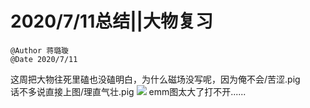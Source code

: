 # 2020/7/11总结||大物复习
`@Author 蒋璐璇`  
`@Date 2020/7/11`

这周把大物往死里磕也没磕明白，为什么磁场没写呢，因为俺不会/苦涩.pig    
话不多说直接上图/理直气壮.pig
![](https://github.com/LuxuanJiang/kexie/blob/master/dawu.PNG"图片Title")
emm图太大了打不开......
